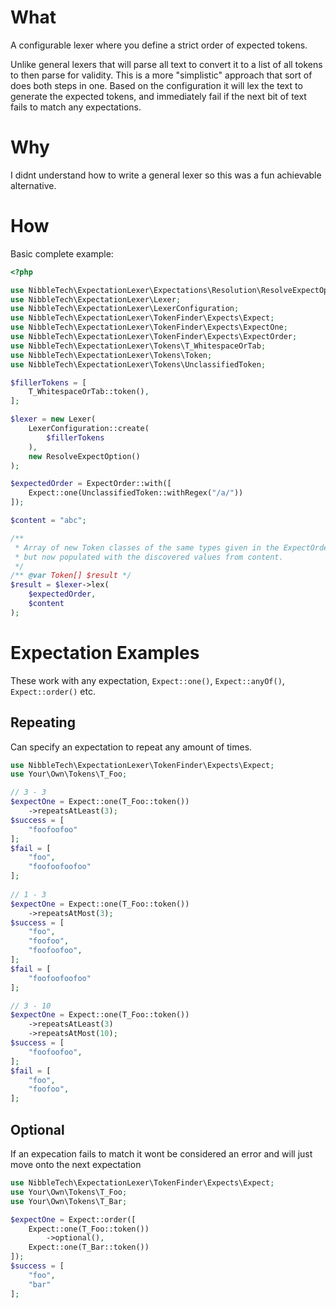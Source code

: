 # What

A configurable lexer where you define a strict order of expected tokens.

Unlike general lexers that will parse all text to convert it to a list of all tokens to then parse for validity.
This is a more "simplistic" approach that sort of does both steps in one.
Based on the configuration it will lex the text to generate the expected tokens, and immediately fail if the next bit of text fails to match any expectations.

# Why

I didnt understand how to write a general lexer so this was a fun achievable alternative.

# How

Basic complete example:

```php
<?php

use NibbleTech\ExpectationLexer\Expectations\Resolution\ResolveExpectOption;
use NibbleTech\ExpectationLexer\Lexer;
use NibbleTech\ExpectationLexer\LexerConfiguration;
use NibbleTech\ExpectationLexer\TokenFinder\Expects\Expect;
use NibbleTech\ExpectationLexer\TokenFinder\Expects\ExpectOne;
use NibbleTech\ExpectationLexer\TokenFinder\Expects\ExpectOrder;
use NibbleTech\ExpectationLexer\Tokens\T_WhitespaceOrTab;
use NibbleTech\ExpectationLexer\Tokens\Token;
use NibbleTech\ExpectationLexer\Tokens\UnclassifiedToken;

$fillerTokens = [
    T_WhitespaceOrTab::token(),
];

$lexer = new Lexer(
    LexerConfiguration::create(
        $fillerTokens
    ),
    new ResolveExpectOption()
);

$expectedOrder = ExpectOrder::with([
    Expect::one(UnclassifiedToken::withRegex("/a/"))
]);

$content = "abc";

/**
 * Array of new Token classes of the same types given in the ExpectOrder above,
 * but now populated with the discovered values from content.
 */
/** @var Token[] $result */
$result = $lexer->lex(
    $expectedOrder,
    $content
);


```


# Expectation Examples

These work with any expectation, `Expect::one()`, `Expect::anyOf()`, `Expect::order()` etc.

## Repeating

Can specify an expectation to repeat any amount of times.

```php
use NibbleTech\ExpectationLexer\TokenFinder\Expects\Expect;
use Your\Own\Tokens\T_Foo;

// 3 - 3
$expectOne = Expect::one(T_Foo::token())
    ->repeatsAtLeast(3);
$success = [
    "foofoofoo"
];
$fail = [
    "foo",
    "foofoofoofoo"
];
    
// 1 - 3
$expectOne = Expect::one(T_Foo::token())
    ->repeatsAtMost(3);
$success = [
    "foo",
    "foofoo",
    "foofoofoo",
];
$fail = [
    "foofoofoofoo"
];

// 3 - 10
$expectOne = Expect::one(T_Foo::token())
    ->repeatsAtLeast(3)
    ->repeatsAtMost(10);
$success = [
    "foofoofoo",
];
$fail = [
    "foo",
    "foofoo",
];
```

## Optional

If an expecation fails to match it wont be considered an error and will just move onto the next expectation
```php
use NibbleTech\ExpectationLexer\TokenFinder\Expects\Expect;
use Your\Own\Tokens\T_Foo;
use Your\Own\Tokens\T_Bar;

$expectOne = Expect::order([
    Expect::one(T_Foo::token())
        ->optional(),
    Expect::one(T_Bar::token())
]);
$success = [
    "foo",
    "bar"
];
    
```
